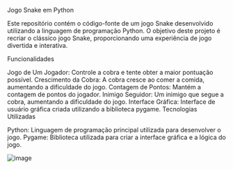 Jogo Snake em Python

Este repositório contém o código-fonte de um jogo Snake desenvolvido utilizando a linguagem de programação Python. O objetivo deste projeto é recriar o clássico jogo Snake, proporcionando uma experiência de jogo divertida e interativa.

Funcionalidades

Jogo de Um Jogador: Controle a cobra e tente obter a maior pontuação possível.
Crescimento da Cobra: A cobra cresce ao comer a comida, aumentando a dificuldade do jogo.
Contagem de Pontos: Mantém a contagem de pontos do jogador.
Inimigo Seguidor: Um inimigo que segue a cobra, aumentando a dificuldade do jogo.
Interface Gráfica: Interface de usuário gráfica criada utilizando a biblioteca pygame.
Tecnologias Utilizadas

Python: Linguagem de programação principal utilizada para desenvolver o jogo.
Pygame: Biblioteca utilizada para criar a interface gráfica e a lógica do jogo.


![image](https://github.com/vieiraadev/Snake-game/assets/164572708/4ea21d38-fec9-4c70-ab96-7347d78412a7)
